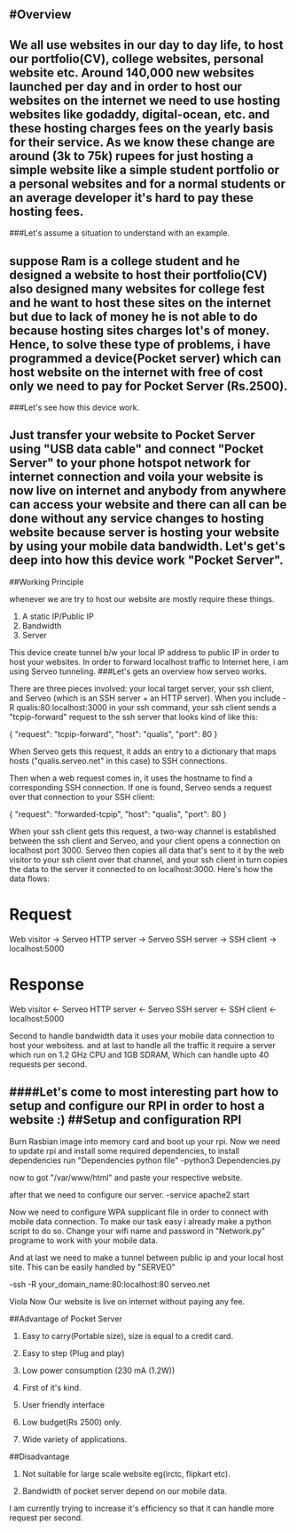 #Overview
---
We all use websites in our day to day life, to host our portfolio(CV), college websites, personal website etc.
Around 140,000 new websites launched per day and in order to host our websites on the internet we need to use hosting websites like godaddy, digital-ocean, etc. and these hosting charges fees on the yearly basis for their service. As we know these change are around (3k to 75k) rupees for just hosting a simple website like a simple student portfolio or a personal websites and for a normal students or an average developer it's hard to pay these hosting fees.
---
###Let's assume a situation to understand with an example.

suppose Ram is a college student and he designed a website to host their portfolio(CV) also designed many websites for college fest and he want to host these sites on the internet but due to lack of money he is not able to do because hosting sites charges lot's of money.
Hence, to solve these type of problems, i have programmed a device(Pocket server) which can host website on the internet with free of cost only we need to pay for Pocket Server (Rs.2500).
---
###Let's see how this device work.

Just transfer your website to Pocket Server using 
"USB data cable" and connect "Pocket Server" to your phone hotspot network for internet connection and voila your website is now live on internet and anybody from anywhere can access your website and there can all can be done without any service changes to hosting website because server is hosting your website by using your mobile data bandwidth.
Let's get's deep into how this device work "Pocket Server".
---
##Working Principle

whenever we are try to host our website are mostly require these things.
1. A static IP/Public IP
2. Bandwidth
3. Server

This device create tunnel b/w your local IP address to public IP in order to host your websites.
In order to forward localhost traffic to Internet here, i am using Serveo tunneling.
###Let's gets an overview how serveo works.

There are three pieces involved: your local target server, your ssh client, and Serveo (which is an SSH server + an HTTP server). When you include -R qualis:80:localhost:3000 in your ssh command, your ssh client sends a "tcpip-forward" request to the ssh server that looks kind of like this:

{ "request": "tcpip-forward", "host": "qualis", "port": 80 }

When Serveo gets this request, it adds an entry to a dictionary that maps hosts ("qualis.serveo.net" in this case) to SSH connections.

Then when a web request comes in, it uses the hostname to find a corresponding SSH connection. If one is found, Serveo sends a request over that connection to your SSH client:

{ "request": "forwarded-tcpip", "host": "qualis", "port": 80 }

When your ssh client gets this request, a two-way channel is established between the ssh client and Serveo, and your client opens a connection on localhost port 3000. Serveo then copies all data that's sent to it by the web visitor to your ssh client over that channel, and your ssh client in turn copies the data to the server it connected to on localhost:3000. Here's how the data flows:

Request
=========
Web visitor -> Serveo HTTP server -> Serveo SSH server -> SSH client -> localhost:5000

Response
=========
Web visitor <- Serveo HTTP server <- Serveo SSH server <- SSH client <- localhost:5000

Second to handle bandwidth data it uses your mobile data connection to host your websitess. 
and at last to handle all the traffic it require a server which run on 1.2 GHz CPU and 1GB SDRAM, Which can handle upto 40 requests per second.

####Let's come to most interesting part how to setup and configure our RPI in order to host a website :)
##Setup and configuration RPI
---
Burn Rasbian image into memory card and boot up your rpi.
Now we need to update rpi and install some required dependencies, to install dependencies run "Dependencies python file"
-python3 Dependencies.py

 now to got "/var/www/html"
and paste your respective website.

after that we need to configure our server.
-service apache2 start

Now we need to configure WPA supplicant file in order to connect with mobile data connection.
To make our task easy i already make a python script to do so.
Change your wifi name and password in "Network.py" programe to work with your mobile data.

And at last we need to make a tunnel between public ip and your local host site.
This can be easily handled by "SERVEO"

-ssh -R your_domain_name:80:localhost:80 serveo.net

Viola 
Now Our website is live on internet without paying any fee.


##Advantage of Pocket Server
1. Easy to carry(Portable size), size is equal to a credit 	    card.
2. Easy to step (Plug and play)

3. Low power consumption (230 mA (1.2W))

4. First of it's kind.

5. User friendly interface 

6. Low budget(Rs 2500) only.

7. Wide variety of applications.

##Disadvantage
1. Not suitable for large scale website eg(irctc, flipkart etc).

2. Bandwidth of pocket server depend on our mobile data.

I am currently trying to increase it's efficiency so that it can handle more request per second.